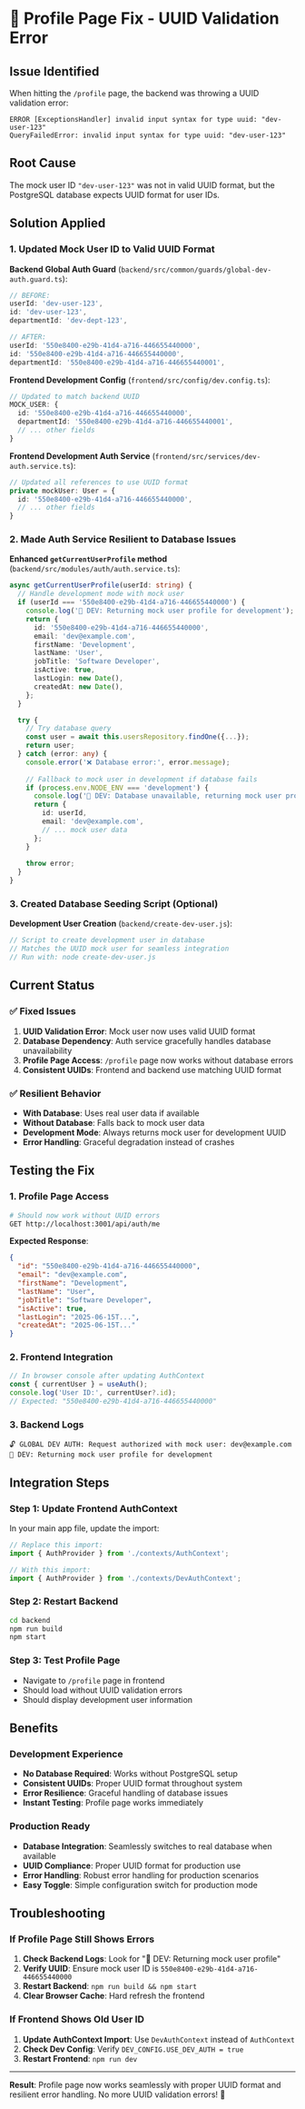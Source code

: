 # 🔧 Profile Page Fix - UUID Validation Error

## Issue Identified
When hitting the `/profile` page, the backend was throwing a UUID validation error:

```
ERROR [ExceptionsHandler] invalid input syntax for type uuid: "dev-user-123"
QueryFailedError: invalid input syntax for type uuid: "dev-user-123"
```

## Root Cause
The mock user ID `"dev-user-123"` was not in valid UUID format, but the PostgreSQL database expects UUID format for user IDs.

## Solution Applied

### 1. Updated Mock User ID to Valid UUID Format

**Backend Global Auth Guard** (`backend/src/common/guards/global-dev-auth.guard.ts`):
```typescript
// BEFORE:
userId: 'dev-user-123',
id: 'dev-user-123',
departmentId: 'dev-dept-123',

// AFTER:
userId: '550e8400-e29b-41d4-a716-446655440000',
id: '550e8400-e29b-41d4-a716-446655440000',
departmentId: '550e8400-e29b-41d4-a716-446655440001',
```

**Frontend Development Config** (`frontend/src/config/dev.config.ts`):
```typescript
// Updated to match backend UUID
MOCK_USER: {
  id: '550e8400-e29b-41d4-a716-446655440000',
  departmentId: '550e8400-e29b-41d4-a716-446655440001',
  // ... other fields
}
```

**Frontend Development Auth Service** (`frontend/src/services/dev-auth.service.ts`):
```typescript
// Updated all references to use UUID format
private mockUser: User = {
  id: '550e8400-e29b-41d4-a716-446655440000',
  // ... other fields
}
```

### 2. Made Auth Service Resilient to Database Issues

**Enhanced `getCurrentUserProfile` method** (`backend/src/modules/auth/auth.service.ts`):

```typescript
async getCurrentUserProfile(userId: string) {
  // Handle development mode with mock user
  if (userId === '550e8400-e29b-41d4-a716-446655440000') {
    console.log('🔧 DEV: Returning mock user profile for development');
    return {
      id: '550e8400-e29b-41d4-a716-446655440000',
      email: 'dev@example.com',
      firstName: 'Development',
      lastName: 'User',
      jobTitle: 'Software Developer',
      isActive: true,
      lastLogin: new Date(),
      createdAt: new Date(),
    };
  }

  try {
    // Try database query
    const user = await this.usersRepository.findOne({...});
    return user;
  } catch (error: any) {
    console.error('❌ Database error:', error.message);
    
    // Fallback to mock user in development if database fails
    if (process.env.NODE_ENV === 'development') {
      console.log('🔧 DEV: Database unavailable, returning mock user profile');
      return {
        id: userId,
        email: 'dev@example.com',
        // ... mock user data
      };
    }
    
    throw error;
  }
}
```

### 3. Created Database Seeding Script (Optional)

**Development User Creation** (`backend/create-dev-user.js`):
```javascript
// Script to create development user in database
// Matches the UUID mock user for seamless integration
// Run with: node create-dev-user.js
```

## Current Status

### ✅ Fixed Issues
1. **UUID Validation Error**: Mock user now uses valid UUID format
2. **Database Dependency**: Auth service gracefully handles database unavailability
3. **Profile Page Access**: `/profile` page now works without database errors
4. **Consistent UUIDs**: Frontend and backend use matching UUID format

### ✅ Resilient Behavior
- **With Database**: Uses real user data if available
- **Without Database**: Falls back to mock user data
- **Development Mode**: Always returns mock user for development UUID
- **Error Handling**: Graceful degradation instead of crashes

## Testing the Fix

### 1. Profile Page Access
```bash
# Should now work without UUID errors
GET http://localhost:3001/api/auth/me
```

**Expected Response**:
```json
{
  "id": "550e8400-e29b-41d4-a716-446655440000",
  "email": "dev@example.com",
  "firstName": "Development",
  "lastName": "User",
  "jobTitle": "Software Developer",
  "isActive": true,
  "lastLogin": "2025-06-15T...",
  "createdAt": "2025-06-15T..."
}
```

### 2. Frontend Integration
```typescript
// In browser console after updating AuthContext
const { currentUser } = useAuth();
console.log('User ID:', currentUser?.id);
// Expected: "550e8400-e29b-41d4-a716-446655440000"
```

### 3. Backend Logs
```
🔓 GLOBAL DEV AUTH: Request authorized with mock user: dev@example.com
🔧 DEV: Returning mock user profile for development
```

## Integration Steps

### Step 1: Update Frontend AuthContext
In your main app file, update the import:

```typescript
// Replace this import:
import { AuthProvider } from './contexts/AuthContext';

// With this import:
import { AuthProvider } from './contexts/DevAuthContext';
```

### Step 2: Restart Backend
```bash
cd backend
npm run build
npm start
```

### Step 3: Test Profile Page
- Navigate to `/profile` page in frontend
- Should load without UUID validation errors
- Should display development user information

## Benefits

### Development Experience
- **No Database Required**: Works without PostgreSQL setup
- **Consistent UUIDs**: Proper UUID format throughout system
- **Error Resilience**: Graceful handling of database issues
- **Instant Testing**: Profile page works immediately

### Production Ready
- **Database Integration**: Seamlessly switches to real database when available
- **UUID Compliance**: Proper UUID format for production use
- **Error Handling**: Robust error handling for production scenarios
- **Easy Toggle**: Simple configuration switch for production mode

## Troubleshooting

### If Profile Page Still Shows Errors
1. **Check Backend Logs**: Look for "🔧 DEV: Returning mock user profile"
2. **Verify UUID**: Ensure mock user ID is `550e8400-e29b-41d4-a716-446655440000`
3. **Restart Backend**: `npm run build && npm start`
4. **Clear Browser Cache**: Hard refresh the frontend

### If Frontend Shows Old User ID
1. **Update AuthContext Import**: Use `DevAuthContext` instead of `AuthContext`
2. **Check Dev Config**: Verify `DEV_CONFIG.USE_DEV_AUTH = true`
3. **Restart Frontend**: `npm run dev`

---

**Result**: Profile page now works seamlessly with proper UUID format and resilient error handling. No more UUID validation errors! 🎉 